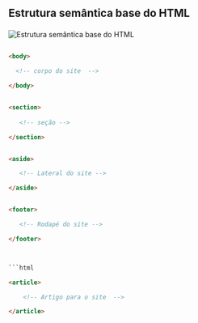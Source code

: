 ## Estrutura semântica base do HTML </p>

<img src="explicaçôes/imagem/estrutura-semantica-html.png" alt="Estrutura semântica base do HTML">



```html

<body>

  <!-- corpo do site  -->

</body>

```

```Html

<section>
  
   <!-- seção -->

</section>

```

```html 

<aside>

   <!-- Lateral do site -->

</aside>

```

```html 

<footer>

   <!-- Rodapé do site -->

</footer>

```

```html


```html 

<article> 

    <!-- Artigo para o site  -->

</article>

```



